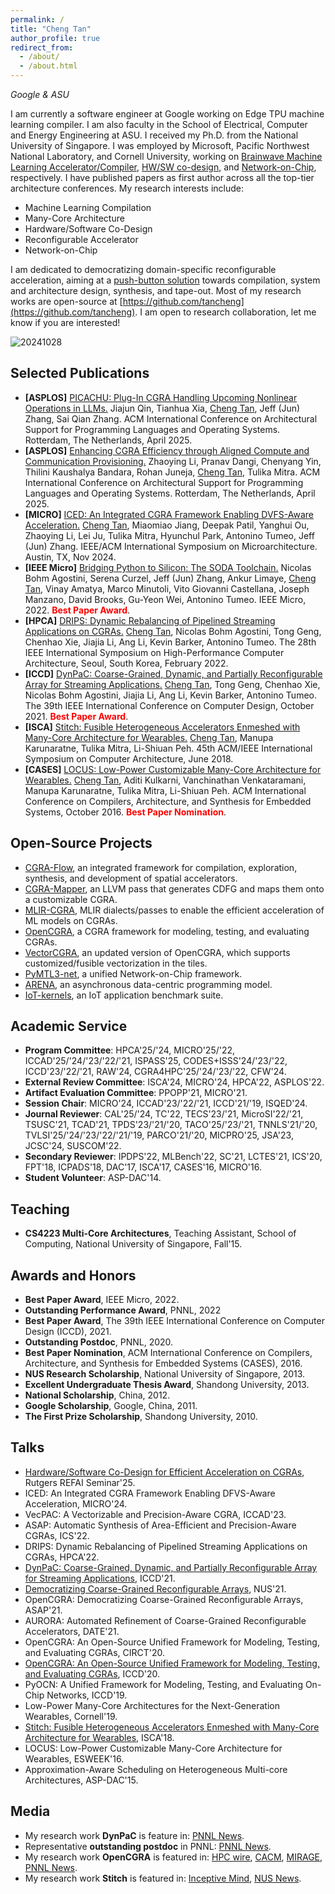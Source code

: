 ```yaml
---
permalink: /
title: "Cheng Tan"
author_profile: true
redirect_from: 
  - /about/
  - /about.html
---
```


*Google & ASU*

I am currently a software engineer at Google working on Edge TPU machine learning compiler. I am also faculty in the School of Electrical, Computer and Energy Engineering at ASU. I received my Ph.D. from the National University of Singapore. I was employed by Microsoft, Pacific Northwest National Laboratory, and Cornell University, working on [Brainwave Machine Learning Accelerator/Compiler](https://www.microsoft.com/en-us/research/project/project-brainwave), [HW/SW co-design](https://github.com/pnnl/OpenCGRA), and [Network-on-Chip](https://github.com/cornell-brg/pymtl3-net), respectively. I have published papers as first author across all the top-tier architecture conferences. My research interests include:
- Machine Learning Compilation
- Many-Core Architecture
- Hardware/Software Co-Design
- Reconfigurable Accelerator
- Network-on-Chip

I am dedicated to democratizing domain-specific reconfigurable acceleration, aiming at a [push-button solution](https://github.com/tancheng/CGRA-Flow) towards compilation, system and architecture design, synthesis, and tape-out. Most of my research works are open-source at [https://github.com/tancheng](https://github.com/tancheng). I am open to research collaboration, let me know if you are interested!

![20241028](https://github.com/user-attachments/assets/305fa79d-73b9-4512-ab85-0cecc6153986)

Selected Publications
------
- **[ASPLOS]** [PICACHU: Plug-In CGRA Handling Upcoming Nonlinear Operations in LLMs.](https://dl.acm.org/doi/pdf/10.1145/3676641.3716013) Jiajun Qin, Tianhua Xia, <u>Cheng Tan</u>, Jeff (Jun) Zhang, Sai Qian Zhang. ACM International Conference on Architectural Support for Programming Languages and Operating Systems. Rotterdam, The Netherlands, April 2025.
- **[ASPLOS]** [Enhancing CGRA Efficiency through Aligned Compute and Communication Provisioning.](https://www.comp.nus.edu.sg/~tulika/ASPLOS25.pdf) Zhaoying Li, Pranav Dangi, Chenyang Yin, Thilini Kaushalya Bandara, Rohan Juneja, <u>Cheng Tan</u>, Tulika Mitra. ACM International Conference on Architectural Support for Programming Languages and Operating Systems. Rotterdam, The Netherlands, April 2025.
- **[MICRO]** [ICED: An Integrated CGRA Framework Enabling DVFS-Aware Acceleration.](https://www.comp.nus.edu.sg/~tulika/MICRO24.pdf) <u>Cheng Tan</u>, Miaomiao Jiang, Deepak Patil, Yanghui Ou, Zhaoying Li, Lei Ju, Tulika Mitra, Hyunchul Park, Antonino Tumeo, Jeff (Jun) Zhang. IEEE/ACM International Symposium on Microarchitecture. Austin, TX, Nov 2024.
- **[IEEE Micro]** [Bridging Python to Silicon: The SODA Toolchain.](https://ieeexplore.ieee.org/document/9786533) Nicolas Bohm Agostini, Serena Curzel, Jeff (Jun) Zhang, Ankur Limaye, <u>Cheng Tan</u>, Vinay Amatya, Marco Minutoli, Vito Giovanni Castellana, Joseph Manzano, David Brooks, Gu-Yeon Wei, Antonino Tumeo. IEEE Micro, 2022. <span style="color:red">**Best Paper Award**</span>.
- **[HPCA]** [DRIPS: Dynamic Rebalancing of Pipelined Streaming Applications on CGRAs.](https://ieeexplore.ieee.org/document/9773269) <u>Cheng Tan</u>, Nicolas Bohm Agostini, Tong Geng, Chenhao Xie, Jiajia Li, Ang Li, Kevin Barker, Antonino Tumeo. The 28th IEEE International Symposium on High-Performance Computer Architecture, Seoul, South Korea, February 2022.
- **[ICCD]** [DynPaC: Coarse-Grained, Dynamic, and Partially Reconfigurable Array for Streaming Applications.](https://ieeexplore.ieee.org/document/9643624) <u>Cheng Tan</u>, Tong Geng, Chenhao Xie, Nicolas Bohm Agostini, Jiajia Li, Ang Li, Kevin Barker, Antonino Tumeo. The 39th IEEE International Conference on Computer Design, October 2021. <span style="color:red">**Best Paper Award**</span>.
- **[ISCA]** [Stitch: Fusible Heterogeneous Accelerators Enmeshed with Many-Core Architecture for Wearables.](https://www.comp.nus.edu.sg/~tulika/ISCA18.pdf) <u>Cheng Tan</u>, Manupa Karunaratne, Tulika Mitra, Li-Shiuan Peh. 45th ACM/IEEE International Symposium on Computer Architecture, June 2018.
- **[CASES]** [LOCUS: Low-Power Customizable Many-Core Architecture for Wearables.](https://www.comp.nus.edu.sg/~tulika/CASES16.pdf) <u>Cheng Tan</u>, Aditi Kulkarni, Vanchinathan Venkataramani, Manupa Karunaratne, Tulika Mitra, Li-Shiuan Peh. ACM International Conference on Compilers, Architecture, and Synthesis for Embedded Systems, October 2016. <span style="color:red">**Best Paper Nomination**</span>.

Open-Source Projects
------
- [CGRA-Flow](https://github.com/tancheng/CGRA-Flow), an integrated framework for compilation, exploration, synthesis, and development of spatial accelerators.
- [CGRA-Mapper](https://github.com/tancheng/CGRA-Mapper), an LLVM pass that generates CDFG and maps them onto a customizable CGRA.
- [MLIR-CGRA](https://github.com/tancheng/mlir-cgra), MLIR dialects/passes to enable the efficient acceleration of ML models on CGRAs.
- [OpenCGRA](https://github.com/pnnl/opencgra), a CGRA framework for modeling, testing, and evaluating CGRAs.
- [VectorCGRA](https://github.com/tancheng/VectorCGRA), an updated version of OpenCGRA, which supports customized/fusible vectorization in the tiles.
- [PyMTL3-net](https://github.com/cornell-brg/pymtl3-net), a unified Network-on-Chip framework.
- [ARENA](https://github.com/pnnl/arena), an asynchronous data-centric programming model.
- [IoT-kernels](https://github.com/iot-locus/kernels), an IoT application benchmark suite.

Academic Service
------
- **Program Committee**: HPCA'25/'24, MICRO'25/'22, ICCAD'25/'24/'23/'22/'21, ISPASS'25, CODES+ISSS'24/'23/'22, ICCD'23/'22/'21, RAW'24, CGRA4HPC'25/'24/'23/'22, CFW'24.
- **External Review Committee**: ISCA'24, MICRO'24, HPCA'22, ASPLOS'22.
- **Artifact Evaluation Committee**: PPOPP'21, MICRO'21.
- **Session Chair**: MICRO'24, ICCAD'23/'22/'21, ICCD'21/'19, ISQED'24.
- **Journal Reviewer**: CAL'25/'24, TC'22, TECS'23/'21, MicroSI'22/'21, TSUSC'21, TCAD'21, TPDS'23/'21/'20, TACO'25/'23/'21, TNNLS'21/'20, TVLSI'25/'24/'23/'22/'21/'19, PARCO'21/'20, MICPRO'25, JSA'23, JCSC'24, SUSCOM'22.
- **Secondary Reviewer**: IPDPS'22, MLBench'22, SC'21, LCTES'21, ICS'20, FPT'18, ICPADS'18, DAC'17, ISCA'17, CASES'16, MICRO'16.
- **Student Volunteer**: ASP-DAC'14.

Teaching
------
- **CS4223 Multi-Core Architectures**, Teaching Assistant, School of Computing, National University of Singapore, Fall'15.

Awards and Honors
------
- **Best Paper Award**, IEEE Micro, 2022.
- **Outstanding Performance Award**, PNNL, 2022
- **Best Paper Award**, The 39th IEEE International Conference on Computer Design (ICCD), 2021.
- **Outstanding Postdoc**, PNNL, 2020.
- **Best Paper Nomination**, ACM International Conference on Compilers, Architecture, and Synthesis for Embedded Systems (CASES), 2016.
- **NUS Research Scholarship**, National University of Singapore, 2013.
- **Excellent Undergraduate Thesis Award**, Shandong University, 2013.
- **National Scholarship**, China, 2012.
- **Google Scholarship**, Google, China, 2011.
- **The First Prize Scholarship**, Shandong University, 2010.

Talks
------

- [Hardware/Software Co-Design for Efficient Acceleration on CGRAs](https://youtu.be/0cVDH28pHxA), Rutgers REFAI Seminar'25.
- ICED: An Integrated CGRA Framework Enabling DFVS-Aware Acceleration, MICRO'24.
- VecPAC: A Vectorizable and Precision-Aware CGRA, ICCAD'23.
- ASAP: Automatic Synthesis of Area-Efficient and Precision-Aware CGRAs, ICS'22.
- DRIPS: Dynamic Rebalancing of Pipelined Streaming Applications on CGRAs, HPCA'22.
- [DynPaC: Coarse-Grained, Dynamic, and Partially Reconfigurable Array for Streaming Applications](https://www.youtube.com/watch?v=EWOJQrRZNE0&t=7s), ICCD'21.
- [Democratizing Coarse-Grained Reconfigurable Arrays](https://www.youtube.com/watch?v=1P17ERtNQCU), NUS'21.
- OpenCGRA: Democratizing Coarse-Grained Reconfigurable Arrays, ASAP'21.
- AURORA: Automated Refinement of Coarse-Grained Reconfigurable Accelerators, DATE'21.
- OpenCGRA: An Open-Source Unified Framework for Modeling, Testing, and Evaluating CGRAs, CIRCT'20.
- [OpenCGRA: An Open-Source Unified Framework for Modeling, Testing, and Evaluating CGRAs](https://www.youtube.com/watch?v=kRdCl40kpTw&t=1s), ICCD'20.
- PyOCN: A Unified Framework for Modeling, Testing, and Evaluating On-Chip Networks, ICCD'19.
- Low-Power Many-Core Architectures for the Next-Generation Wearables, Cornell'19.
- [Stitch: Fusible Heterogeneous Accelerators Enmeshed with Many-Core Architecture for Wearables](https://www.youtube.com/watch?v=k69yUS-JHPw), ISCA'18.
-	LOCUS: Low-Power Customizable Many-Core Architecture for Wearables, ESWEEK'16.
- Approximation-Aware Scheduling on Heterogeneous Multi-core Architectures, ASP-DAC'15.

Media
------
- My research work **DynPaC** is feature in: [PNNL News](https://www.pnnl.gov/news-media/dynpac-receives-best-paper-award-iccd-2021).
- Representative **outstanding postdoc** in PNNL: [PNNL News](https://www.pnnl.gov/news-media/praises-postdocs).
-	My research work **OpenCGRA** is featured in: [HPC wire](https://www.hpcwire.com/2021/06/18/pnnl-researchers-unveil-tool-to-accelerate-cgra-development), [CACM](https://m-cacm.acm.org/careers/253240-open-source-tool-helps-design-faster-energy-efficient-computers/fulltext?mobile=true), [MIRAGE](https://www.miragenews.com/surpassing-moores-law-574867/), [PNNL News](https://www.pnnl.gov/news-media/surpassing-moores-law).
-	My research work **Stitch** is featured in: [Inceptive Mind](https://www.inceptivemind.com/stitch-fastest-independent-novel-chip-wearables/6976/), [NUS News](https://news.nus.edu.sg/research/future-wearables).


